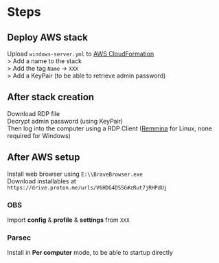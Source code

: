 # Steps

## Deploy AWS stack
Upload `windows-server.yml` to [AWS CloudFormation](https://aws.amazon.com/fr/cloudformation/)  
\> Add a name to the stack  
\> Add the tag `Name` -> `XXX`  
\> Add a KeyPair (to be able to retrieve admin password)


## After stack creation
Download RDP file  
Decrypt admin password (using KeyPair)  
Then log into the computer using a RDP Client ([Remmina](https://remmina.org/) for Linux, none required for Windows)


## After AWS setup
Install web browser using `E:\\BraveBrowser.exe`  
Download installables at `https://drive.proton.me/urls/V6HDG4DSSG#zRut7jRHPdUj`

### OBS
Import **config** & **profile** & **settings** from `XXX`

### Parsec
Install in **Per computer** mode, to be able to startup directly
